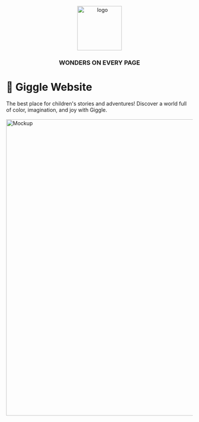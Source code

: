 <p align="center">
    <img width="120" alt="logo" src="https://github.com/nailaalfatin/giggle/assets/140692816/37219aa9-8c5a-46ff-902a-aff985f0b9bd">
    <h3 align="center">WONDERS ON EVERY PAGE</h3>
</p>

<h1>📖 Giggle Website</h1>
<div>The best place for children's stories and adventures! Discover a world full of color, imagination, and joy with <bold>Giggle.</bold></div>
<br>
<img width="800" alt="Mockup" src="https://github.com/nailaalfatin/giggle/assets/140692820/bb3ce6a2-344a-4430-b719-ba034a86d1d5">
